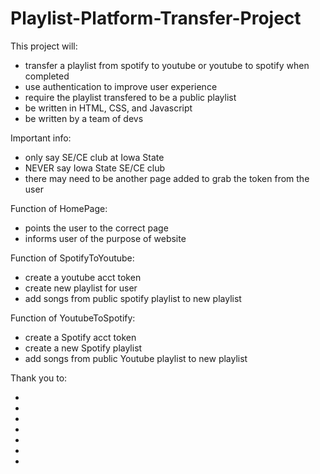 # Playlist-Platform-Transfer-Project

This project will:
 - transfer a playlist from spotify to youtube or youtube to spotify when completed
 - use authentication to improve user experience
 - require the playlist transfered to be a public playlist
 - be written in HTML, CSS, and Javascript
 - be written by a team of devs

Important info:
 - only say SE/CE club at Iowa State
 - NEVER say Iowa State SE/CE club
 - there may need to be another page added to grab the token from the user

Function of HomePage:
 - points the user to the correct page
 - informs user of the purpose of website

Function of SpotifyToYoutube:
 - create a youtube acct token
 - create new playlist for user
 - add songs from public spotify playlist to new playlist

Function of YoutubeToSpotify:
 - create a Spotify acct token
 - create a new Spotify playlist
 - add songs from public Youtube playlist to new playlist

Thank you to:
 - <name here>
 - <name here>
 - <name here>
 - <name here>
 - <name here>
 - <name here>
 - <name here>
